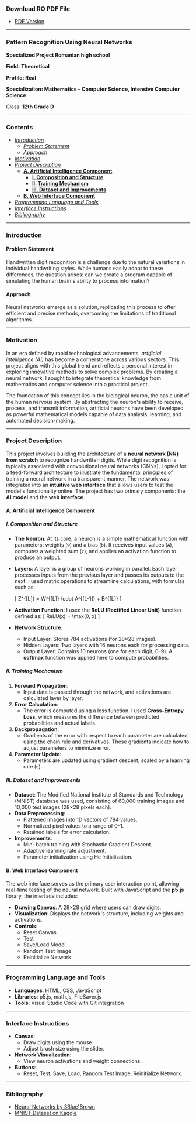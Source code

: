 ### Download RO PDF File
- [PDF Version](document.pdf)

---

### **Pattern Recognition Using Neural Networks**

**Specialized Project Romanian high school**

**Field: Theoretical**

**Profile: Real**

**Specialization: Mathematics – Computer Science, Intensive Computer Science**

Class: **12th Grade D**

---

### **Contents**

- [*Introduction*](#_introduction)
  - [*Problem Statement*](#_problem-statement)
  - [*Approach*](#_approach)
- [*Motivation*](#_motivation)
- [*Project Description*](#_project-description)
  - [**A. Artificial Intelligence Component**](#_ai-component)
    - [**I. Composition and Structure**](#_composition)
    - [**II. Training Mechanism**](#_training-mechanism)
    - [**III. Dataset and Improvements**](#_dataset)
  - [**B. Web Interface Component**](#_web-interface)
- [*Programming Language and Tools*](#_tools)
- [*Interface Instructions*](#_interface-instructions)
- [*Bibliography*](#_bibliography)

---

### **Introduction**

#### **Problem Statement**
Handwritten digit recognition is a challenge due to the natural variations in individual handwriting styles. While humans easily adapt to these differences, the question arises: can we create a program capable of simulating the human brain's ability to process information?

#### **Approach**
Neural networks emerge as a solution, replicating this process to offer efficient and precise methods, overcoming the limitations of traditional algorithms.

---

### **Motivation**
In an era defined by rapid technological advancements, *artificial intelligence (AI)* has become a cornerstone across various sectors. This project aligns with this global trend and reflects a personal interest in exploring innovative methods to solve complex problems. By creating a neural network, I sought to integrate theoretical knowledge from mathematics and computer science into a practical project.

The foundation of this concept lies in the biological neuron, the basic unit of the human nervous system. By abstracting the neuron's ability to receive, process, and transmit information, artificial neurons have been developed as powerful mathematical models capable of data analysis, learning, and automated decision-making.

---

### **Project Description**

This project involves building the architecture of a **neural network (NN) from scratch** to recognize handwritten digits. While digit recognition is typically associated with convolutional neural networks (CNNs), I opted for a feed-forward architecture to illustrate the fundamental principles of training a neural network in a transparent manner. The network was integrated into an **intuitive web interface** that allows users to test the model's functionality online. The project has two primary components: the **AI model** and the **web interface**.

#### **A. Artificial Intelligence Component**

##### **I. Composition and Structure**

- **The Neuron**: At its core, a neuron is a simple mathematical function with parameters: weights (`w`) and a bias (`b`). It receives input values (`A`), computes a weighted sum (`z`), and applies an activation function to produce an output.
- **Layers**: A layer is a group of neurons working in parallel. Each layer processes inputs from the previous layer and passes its outputs to the next. I used matrix operations to streamline calculations, with formulas such as: 
  
  \[ Z^{[L]} = W^{[L]} \cdot A^{[L-1]} + B^{[L]} \]

- **Activation Function**: I used the **ReLU (Rectified Linear Unit)** function defined as:
  \[ ReLU(x) = \max(0, x) \]

- **Network Structure**:
  - Input Layer: Stores 784 activations (for 28×28 images).
  - Hidden Layers: Two layers with 16 neurons each for processing data.
  - Output Layer: Contains 10 neurons (one for each digit, 0–9). A **softmax** function was applied here to compute probabilities.

##### **II. Training Mechanism**

1. **Forward Propagation**:
   - Input data is passed through the network, and activations are calculated layer by layer.
2. **Error Calculation**:
   - The error is computed using a loss function. I used **Cross-Entropy Loss**, which measures the difference between predicted probabilities and actual labels.
3. **Backpropagation**:
   - Gradients of the error with respect to each parameter are calculated using the chain rule and derivatives. These gradients indicate how to adjust parameters to minimize error.
4. **Parameter Update**:
   - Parameters are updated using gradient descent, scaled by a learning rate (`η`).

##### **III. Dataset and Improvements**

- **Dataset**: The Modified National Institute of Standards and Technology (MNIST) database was used, consisting of 60,000 training images and 10,000 test images (28×28 pixels each).
- **Data Preprocessing**:
  - Flattened images into 1D vectors of 784 values.
  - Normalized pixel values to a range of 0–1.
  - Retained labels for error calculation.
- **Improvements**:
  - Mini-batch training with Stochastic Gradient Descent.
  - Adaptive learning rate adjustment.
  - Parameter initialization using He Initialization.

#### **B. Web Interface Component**

The web interface serves as the primary user interaction point, allowing real-time testing of the neural network. Built with JavaScript and the **p5.js** library, the interface includes:

- **Drawing Canvas**: A 28×28 grid where users can draw digits.
- **Visualization**: Displays the network's structure, including weights and activations.
- **Controls**:
  - Reset Canvas
  - Test
  - Save/Load Model
  - Random Test Image
  - Reinitialize Network

---

### **Programming Language and Tools**

- **Languages**: HTML, CSS, JavaScript
- **Libraries**: p5.js, math.js, FileSaver.js
- **Tools**: Visual Studio Code with Git integration

---

### **Interface Instructions**

- **Canvas**:
  - Draw digits using the mouse.
  - Adjust brush size using the slider.
- **Network Visualization**:
  - View neuron activations and weight connections.
- **Buttons**:
  - Reset, Test, Save, Load, Random Test Image, Reinitialize Network.

---

### **Bibliography**

- [Neural Networks by 3Blue1Brown](https://www.3blue1brown.com/topics/neural-networks)
- [MNIST Dataset on Kaggle](https://www.kaggle.com/datasets/oddrationale/mnist-in-csv)
